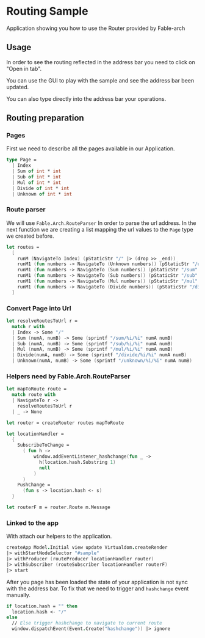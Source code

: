 # Routing Sample

Application showing you how to use the Router provided by Fable-arch

## Usage

In order to see the routing reflected in the address bar you need to click on "Open in tab".

You can use the GUI to play with the sample and see the address bar been updated.

You can also type directly into the address bar your operations.

## Routing preparation

### Pages

First we need to describe all the pages available in our Application.

```fsharp
type Page =
  | Index
  | Sum of int * int
  | Sub of int * int
  | Mul of int * int
  | Divide of int * int
  | Unknown of int * int
```

### Route parser

We will use `Fable.Arch.RouteParser` In order to parse the url address.
In the next function we are creating a list mapping the url values to the `Page` type we created before.

```fsharp
let routes =
  [
    runM (NavigateTo Index) (pStaticStr "/" |> (drop >> _end))
    runM1 (fun numbers -> NavigateTo (Unknown numbers)) (pStaticStr "/unknown" </.> pint </> pint |> _end)
    runM1 (fun numbers -> NavigateTo (Sum numbers)) (pStaticStr "/sum" </.> pint </> pint |> _end)
    runM1 (fun numbers -> NavigateTo (Sub numbers)) (pStaticStr "/sub" </.> pint </> pint |> _end)
    runM1 (fun numbers -> NavigateTo (Mul numbers)) (pStaticStr "/mul" </.> pint </> pint |> _end)
    runM1 (fun numbers -> NavigateTo (Divide numbers)) (pStaticStr "/divide" </.> pint </> pint |> _end)
  ]
```

### Convert Page into Url

```fsharp
let resolveRoutesToUrl r =
  match r with
  | Index -> Some "/"
  | Sum (numA, numB) -> Some (sprintf "/sum/%i/%i" numA numB)
  | Sub (numA, numB) -> Some (sprintf "/sub/%i/%i" numA numB)
  | Mul (numA, numB) -> Some (sprintf "/mul/%i/%i" numA numB)
  | Divide(numA, numB) -> Some (sprintf "/divide/%i/%i" numA numB)
  | Unknown(numA, numB) -> Some (sprintf "/unknown/%i/%i" numA numB)
```

### Helpers need by Fable.Arch.RouteParser

```fsharp
let mapToRoute route =
  match route with
  | NavigateTo r ->
    resolveRoutesToUrl r
  | _ -> None

let router = createRouter routes mapToRoute

let locationHandler =
  {
    SubscribeToChange =
      ( fun h ->
          window.addEventListener_hashchange(fun _ ->
            h(location.hash.Substring 1)
            null
          )
      )
    PushChange =
      (fun s -> location.hash <- s)
  }

let routerF m = router.Route m.Message
```

### Linked to the app

With attach our helpers to the application.

```fsharp
createApp Model.Initial view update Virtualdom.createRender
|> withStartNodeSelector "#sample"
|> withProducer (routeProducer locationHandler router)
|> withSubscriber (routeSubscriber locationHandler routerF)
|> start
```

After you page has been loaded the state of your application is not sync with the address bar.
To fix that we need to trigger and `hashchange` event manually.

```fsharp
if location.hash = "" then
  location.hash <- "/"
else
  // Else trigger hashchange to navigate to current route
  window.dispatchEvent(Event.Create("hashchange")) |> ignore
```